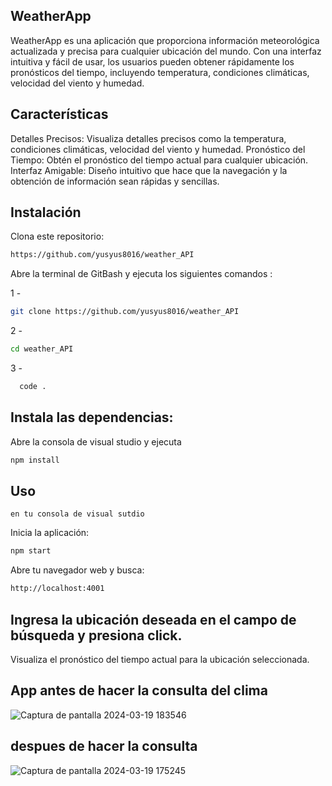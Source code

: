 ## WeatherApp


WeatherApp es una aplicación que proporciona información meteorológica actualizada y precisa para cualquier ubicación del mundo. 
Con una interfaz intuitiva y fácil de usar, los usuarios pueden obtener rápidamente los pronósticos del tiempo, incluyendo temperatura, condiciones climáticas, 
velocidad del viento y humedad.

## Características


Detalles Precisos: Visualiza detalles precisos como la temperatura, condiciones climáticas, velocidad del viento y humedad.
Pronóstico del Tiempo: Obtén el pronóstico del tiempo actual para cualquier ubicación.
Interfaz Amigable: Diseño intuitivo que hace que la navegación y la obtención de información sean rápidas y sencillas.

## Instalación


Clona este repositorio:

```bash
https://github.com/yusyus8016/weather_API
```

Abre la terminal de GitBash y ejecuta los siguientes comandos :

1 -
```bash
git clone https://github.com/yusyus8016/weather_API
```

2 - 
```bash
cd weather_API
```

3 -
```bash
  code .
```

## Instala las dependencias:

Abre la consola de visual studio y ejecuta 
```bash
npm install
```


## Uso
```en tu consola de visual sutdio```

Inicia la aplicación: 
```bash
npm start
```

Abre tu navegador web y busca:
```bash
http://localhost:4001
```
## Ingresa la ubicación deseada en el campo de búsqueda y presiona click.
      
   Visualiza el pronóstico del tiempo actual para la ubicación seleccionada.


## App antes de hacer la consulta del clima
![Captura de pantalla 2024-03-19 183546](https://github.com/yusyus8016/weather_API/assets/138074670/97af010c-32d3-480c-a00d-39390251a952)



## despues de hacer la consulta 
![Captura de pantalla 2024-03-19 175245](https://github.com/yusyus8016/weather_API/assets/138074670/23c62765-481b-4a54-9a3a-a8a36fb3b3e5)


